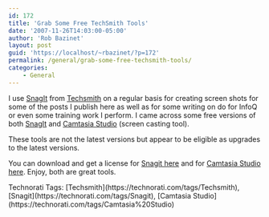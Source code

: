 ```yaml
---
id: 172
title: 'Grab Some Free TechSmith Tools'
date: '2007-11-26T14:03:00-05:00'
author: 'Rob Bazinet'
layout: post
guid: 'https://localhost/~rbazinet/?p=172'
permalink: /general/grab-some-free-techsmith-tools/
categories:
    - General
---
```


I use [SnagIt](https://www.techsmith.com/screen-capture.asp) from [Techsmith](https://www.techsmith.com/) on a regular basis for creating screen shots for some of the posts I publish here as well as for some writing on do for InfoQ or even some training work I perform. I came across some free versions of both [SnagIt](https://www.techsmith.com/screen-capture.asp) and [Camtasia Studio](https://www.techsmith.com/camtasia.asp) (screen casting tool).

These tools are not the latest versions but appear to be eligible as upgrades to the latest versions.

You can download and get a license for [Snagit here](https://www.labnol.org/software/download/free-download-snagit-with-serial-number/1841/) and for [Camtasia Studio here](https://www.labnol.org/software/download/download-camtasia-studio-free/1829/). Enjoy, both are great tools.

<div class="wlWriterSmartContent" style="display:inline;margin:0;padding:0;">Technorati Tags: [Techsmith](https://technorati.com/tags/Techsmith), [Snagit](https://technorati.com/tags/Snagit), [Camtasia Studio](https://technorati.com/tags/Camtasia%20Studio)</div>